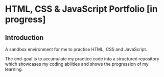 # HTML, CSS & JavaScript Portfolio [in progress]

## Introduction

A sandbox environment for me to practise HTML, CSS and JavaScript.

The end-goal is to accumulate my practice code into a structured repository which showcases my coding abilities and shows the progression of my learning.


